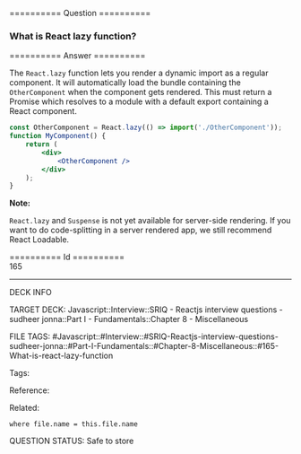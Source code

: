 ========== Question ==========  

### What is React lazy function?  

========== Answer ==========  

The `React.lazy` function lets you render a dynamic import as a regular component. It will automatically load the bundle containing the `OtherComponent` when the component gets rendered. This must return a Promise which resolves to a module with a default export containing a React component.

```jsx
const OtherComponent = React.lazy(() => import('./OtherComponent'));
function MyComponent() {
    return (
        <div>
            <OtherComponent />
        </div>
    );
}
```

**Note:**

`React.lazy` and `Suspense` is not yet available for server-side rendering. If you want to do code-splitting in a server rendered app, we still recommend React Loadable.

========== Id ==========  
165

---

DECK INFO

TARGET DECK: Javascript::Interview::SRIQ - Reactjs interview questions - sudheer jonna::Part I - Fundamentals::Chapter 8 - Miscellaneous

FILE TAGS: #Javascript::#Interview::#SRIQ-Reactjs-interview-questions-sudheer-jonna::#Part-I-Fundamentals::#Chapter-8-Miscellaneous::#165-What-is-react-lazy-function

Tags:

Reference:

Related:

```dataview
where file.name = this.file.name
```
QUESTION STATUS: Safe to store
